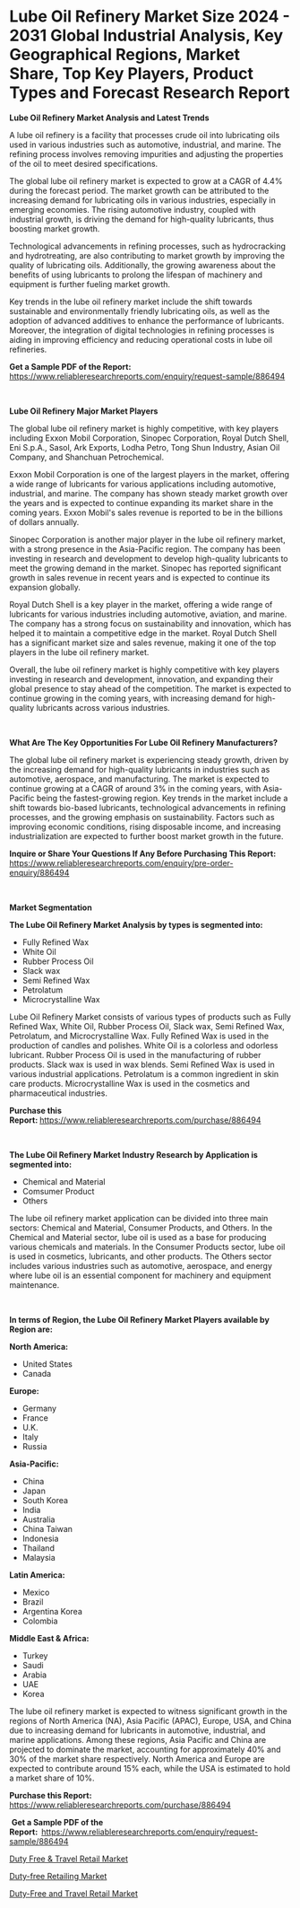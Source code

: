 <p><h1>Lube Oil Refinery Market Size 2024 - 2031 Global Industrial Analysis, Key Geographical Regions, Market Share, Top Key Players, Product Types and Forecast Research Report</h1></p><p><strong>Lube Oil Refinery Market Analysis and Latest Trends</strong></p>
<p><p>A lube oil refinery is a facility that processes crude oil into lubricating oils used in various industries such as automotive, industrial, and marine. The refining process involves removing impurities and adjusting the properties of the oil to meet desired specifications.</p><p>The global lube oil refinery market is expected to grow at a CAGR of 4.4% during the forecast period. The market growth can be attributed to the increasing demand for lubricating oils in various industries, especially in emerging economies. The rising automotive industry, coupled with industrial growth, is driving the demand for high-quality lubricants, thus boosting market growth.</p><p>Technological advancements in refining processes, such as hydrocracking and hydrotreating, are also contributing to market growth by improving the quality of lubricating oils. Additionally, the growing awareness about the benefits of using lubricants to prolong the lifespan of machinery and equipment is further fueling market growth.</p><p>Key trends in the lube oil refinery market include the shift towards sustainable and environmentally friendly lubricating oils, as well as the adoption of advanced additives to enhance the performance of lubricants. Moreover, the integration of digital technologies in refining processes is aiding in improving efficiency and reducing operational costs in lube oil refineries.</p></p>
<p><strong>Get a Sample PDF of the Report:&nbsp;</strong> <a href="https://www.reliableresearchreports.com/enquiry/request-sample/886494">https://www.reliableresearchreports.com/enquiry/request-sample/886494</a></p>
<p>&nbsp;</p>
<p><strong>Lube Oil Refinery Major Market Players</strong></p>
<p><p>The global lube oil refinery market is highly competitive, with key players including Exxon Mobil Corporation, Sinopec Corporation, Royal Dutch Shell, Eni S.p.A., Sasol, Ark Exports, Lodha Petro, Tong Shun Industry, Asian Oil Company, and Shanchuan Petrochemical.</p><p>Exxon Mobil Corporation is one of the largest players in the market, offering a wide range of lubricants for various applications including automotive, industrial, and marine. The company has shown steady market growth over the years and is expected to continue expanding its market share in the coming years. Exxon Mobil's sales revenue is reported to be in the billions of dollars annually.</p><p>Sinopec Corporation is another major player in the lube oil refinery market, with a strong presence in the Asia-Pacific region. The company has been investing in research and development to develop high-quality lubricants to meet the growing demand in the market. Sinopec has reported significant growth in sales revenue in recent years and is expected to continue its expansion globally.</p><p>Royal Dutch Shell is a key player in the market, offering a wide range of lubricants for various industries including automotive, aviation, and marine. The company has a strong focus on sustainability and innovation, which has helped it to maintain a competitive edge in the market. Royal Dutch Shell has a significant market size and sales revenue, making it one of the top players in the lube oil refinery market.</p><p>Overall, the lube oil refinery market is highly competitive with key players investing in research and development, innovation, and expanding their global presence to stay ahead of the competition. The market is expected to continue growing in the coming years, with increasing demand for high-quality lubricants across various industries.</p></p>
<p>&nbsp;</p>
<p><strong>What Are The Key Opportunities For Lube Oil Refinery Manufacturers?</strong></p>
<p><p>The global lube oil refinery market is experiencing steady growth, driven by the increasing demand for high-quality lubricants in industries such as automotive, aerospace, and manufacturing. The market is expected to continue growing at a CAGR of around 3% in the coming years, with Asia-Pacific being the fastest-growing region. Key trends in the market include a shift towards bio-based lubricants, technological advancements in refining processes, and the growing emphasis on sustainability. Factors such as improving economic conditions, rising disposable income, and increasing industrialization are expected to further boost market growth in the future.</p></p>
<p><strong>Inquire or Share Your Questions If Any Before Purchasing This Report:</strong> <a href="https://www.reliableresearchreports.com/enquiry/pre-order-enquiry/886494">https://www.reliableresearchreports.com/enquiry/pre-order-enquiry/886494</a></p>
<p>&nbsp;</p>
<p><strong>Market Segmentation</strong></p>
<p><strong>The Lube Oil Refinery Market Analysis by types is segmented into:</strong></p>
<p><ul><li>Fully Refined Wax</li><li>White Oil</li><li>Rubber Process Oil</li><li>Slack wax</li><li>Semi Refined Wax</li><li>Petrolatum</li><li>Microcrystalline Wax</li></ul></p>
<p><p>Lube Oil Refinery Market consists of various types of products such as Fully Refined Wax, White Oil, Rubber Process Oil, Slack wax, Semi Refined Wax, Petrolatum, and Microcrystalline Wax. Fully Refined Wax is used in the production of candles and polishes. White Oil is a colorless and odorless lubricant. Rubber Process Oil is used in the manufacturing of rubber products. Slack wax is used in wax blends. Semi Refined Wax is used in various industrial applications. Petrolatum is a common ingredient in skin care products. Microcrystalline Wax is used in the cosmetics and pharmaceutical industries.</p></p>
<p><strong>Purchase this Report:&nbsp;</strong><a href="https://www.reliableresearchreports.com/purchase/886494">https://www.reliableresearchreports.com/purchase/886494</a></p>
<p>&nbsp;</p>
<p><strong>The Lube Oil Refinery Market Industry Research by Application is segmented into:</strong></p>
<p><ul><li>Chemical and Material</li><li>Comsumer Product</li><li>Others</li></ul></p>
<p><p>The lube oil refinery market application can be divided into three main sectors: Chemical and Material, Consumer Products, and Others. In the Chemical and Material sector, lube oil is used as a base for producing various chemicals and materials. In the Consumer Products sector, lube oil is used in cosmetics, lubricants, and other products. The Others sector includes various industries such as automotive, aerospace, and energy where lube oil is an essential component for machinery and equipment maintenance.</p></p>
<p>&nbsp;</p>
<p><strong>In terms of Region, the Lube Oil Refinery Market Players available by Region are:</strong></p>
<p>
    <p> <strong> North America: </strong>
        <ul>
            <li>United States</li>
            <li>Canada</li>
        </ul>
        </p> 
    <p> <strong> Europe: </strong>
        <ul>
            <li>Germany</li>
            <li>France</li>
            <li>U.K.</li>
            <li>Italy</li>
            <li>Russia</li>
        </ul>
        </p> 
    <p> <strong> Asia-Pacific: </strong>
        <ul>
            <li>China</li>
            <li>Japan</li>
            <li>South Korea</li>
            <li>India</li>
            <li>Australia</li>
            <li>China Taiwan</li>
            <li>Indonesia</li>
            <li>Thailand</li>
            <li>Malaysia</li>
        </ul>
        </p> 
    <p> <strong> Latin America: </strong>
        <ul>
            <li>Mexico</li>
            <li>Brazil</li>
            <li>Argentina Korea</li>
            <li>Colombia</li>
        </ul>
        </p> 
    <p> <strong> Middle East & Africa: </strong>
        <ul>
            <li>Turkey</li>
            <li>Saudi</li>
            <li>Arabia</li>
            <li>UAE</li>
            <li>Korea</li>
        </ul>
    </p>
    </p>
<p><p>The lube oil refinery market is expected to witness significant growth in the regions of North America (NA), Asia Pacific (APAC), Europe, USA, and China due to increasing demand for lubricants in automotive, industrial, and marine applications. Among these regions, Asia Pacific and China are projected to dominate the market, accounting for approximately 40% and 30% of the market share respectively. North America and Europe are expected to contribute around 15% each, while the USA is estimated to hold a market share of 10%.</p></p>
<p><strong>Purchase this Report: </strong><a href="https://www.reliableresearchreports.com/purchase/886494">https://www.reliableresearchreports.com/purchase/886494</a></p>
<p>&nbsp;<strong>Get a Sample PDF of the Report:&nbsp;&nbsp;</strong><a href="https://www.reliableresearchreports.com/enquiry/request-sample/886494">https://www.reliableresearchreports.com/enquiry/request-sample/886494</a></p>
<p><strong></strong></p>
<p><p><a href="https://view.publitas.com/reportprime-1/duty-free-travel-retail-market-size-2023-2030-global-industrial-analysis-key-geographical-regions-market-share-top-key-players-product-types-and-forecast-research-report/">Duty Free & Travel Retail Market</a></p><p><a href="https://view.publitas.com/reportprime-1/duty-free-retailing-market-offers-provide-insightful-data-for-the-time-period-from-2023-to-2030-and-also-provide-analysis-based-on-application-type-and-region/">Duty-free Retailing Market</a></p><p><a href="https://view.publitas.com/reportprime-1/duty-free-and-travel-retail-market-share-market-new-trends-analysis-report-by-type-by-application-by-end-use-by-region-and-segment-forecasts-2023-2030/">Duty-Free and Travel Retail Market</a></p></p>